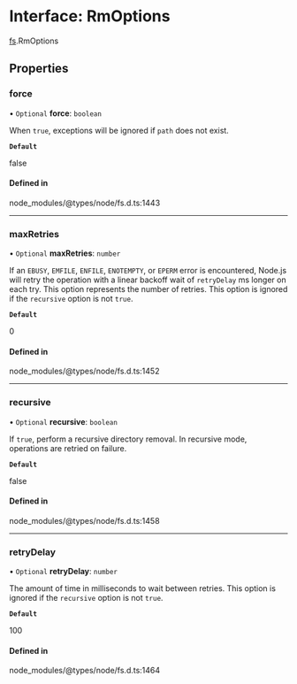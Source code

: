 # Interface: RmOptions

[fs](../modules/fs.md).RmOptions

## Properties

### force

• `Optional` **force**: `boolean`

When `true`, exceptions will be ignored if `path` does not exist.

**`Default`**

false

#### Defined in

node_modules/@types/node/fs.d.ts:1443

___

### maxRetries

• `Optional` **maxRetries**: `number`

If an `EBUSY`, `EMFILE`, `ENFILE`, `ENOTEMPTY`, or
`EPERM` error is encountered, Node.js will retry the operation with a linear
backoff wait of `retryDelay` ms longer on each try. This option represents the
number of retries. This option is ignored if the `recursive` option is not
`true`.

**`Default`**

0

#### Defined in

node_modules/@types/node/fs.d.ts:1452

___

### recursive

• `Optional` **recursive**: `boolean`

If `true`, perform a recursive directory removal. In
recursive mode, operations are retried on failure.

**`Default`**

false

#### Defined in

node_modules/@types/node/fs.d.ts:1458

___

### retryDelay

• `Optional` **retryDelay**: `number`

The amount of time in milliseconds to wait between retries.
This option is ignored if the `recursive` option is not `true`.

**`Default`**

100

#### Defined in

node_modules/@types/node/fs.d.ts:1464
